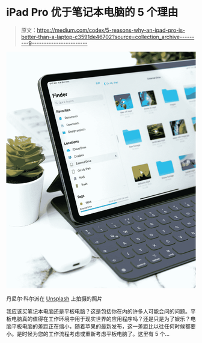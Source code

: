 # iPad Pro 优于笔记本电脑的 5 个理由

> 原文：<https://medium.com/codex/5-reasons-why-an-ipad-pro-is-better-than-a-laptop-c3591de46702?source=collection_archive---------9----------------------->

![](img/eed31745eb748d233800f3ba043aa2c8.png)

丹尼尔·科尔派在 [Unsplash](https://unsplash.com?utm_source=medium&utm_medium=referral) 上拍摄的照片

我应该买笔记本电脑还是平板电脑？这是包括你在内的许多人可能会问的问题。平板电脑真的值得在工作环境中用于现实世界的应用程序吗？还是只是为了娱乐？电脑平板电脑的差距正在缩小，随着苹果的最新发布，这一差距比以往任何时候都要小。是时候为您的工作流程考虑或重新考虑平板电脑了。这里有 5 个…